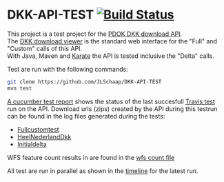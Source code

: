 # DKK-API-TEST [![Build Status](https://travis-ci.org/JLSchaap/DKK-API-TEST.svg?branch=master)](https://travis-ci.org/JLSchaap/DKK-API-TEST) 

This project is a test project for the [PDOK DKK download API](https://downloads.pdok.nl/kadastralekaart/api/v4_0/ui/).  
The [DKK download viewer](https://downloads.pdok.nl/kadastralekaart/viewer/) is the standard web interface for the "Full" and "Custom" calls of this API.  
With Java, Maven and [Karate](https://github.com/intuit/karate) the API is tested inclusive the "Delta" calls.
 
Test are run with the following commands:      

``` bash
git clone https://github.com/JLSchaap/DKK-API-TEST
mvn test
```

[A cucumber test report](https://jlschaap.github.io/DKK-API-TEST/cucumber-html-reports/overview-features.html) shows the status of the last succesfull [Travis test](https://travis-ci.org/JLSchaap/DKK-API-TEST) run on the API. 
Download urls (zips) created by the API during this testrun can be found in the log files generated during the tests:  

* [Fullcustomtest](https://jlschaap.github.io/DKK-API-TEST/fullcustomurl.yaml)
* [HeelNederlandDkk](https://jlschaap.github.io/DKK-API-TEST/T03HeelNederlandDkk.yaml)
* [Initialdelta](https://jlschaap.github.io/DKK-API-TEST/T03HeelNederlandInitieleDeltaDkk.yaml)

WFS feature count results in are found in the [wfs count file](https://jlschaap.github.io/DKK-API-TEST/wfscount.yaml)

All test are run in parallel as shown in the [timeline](https://jlschaap.github.io/DKK-API-TEST/timeline.html) for the latest run.

